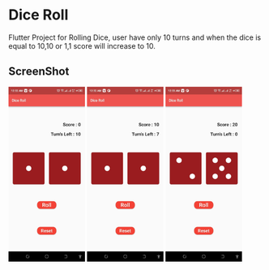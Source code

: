 # Dice Roll

Flutter Project for Rolling Dice, user have only 10 turns and when the dice is equal to 10,10 or 1,1 score will increase to 10.

## ScreenShot

<img src = "assets/1.jpg" width= 30% height = 50%>
<img src = "assets/2.jpg" width= 30% height = 50%>  
<img src = "assets/3.jpg" width= 30% height = 50%>    